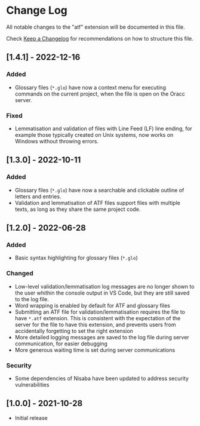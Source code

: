 # Change Log

All notable changes to the "atf" extension will be documented in this file.

Check [Keep a Changelog](http://keepachangelog.com/) for recommendations on how to structure this file.

## [1.4.1] - 2022-12-16

### Added

- Glossary files (`*.glo`) have now a context menu for executing commands on the current project, when the file is open on the Oracc server.

### Fixed

- Lemmatisation and validation of files with Line Feed (LF) line ending, for example those typically created on Unix systems, now works on Windows without throwing errors.

## [1.3.0] - 2022-10-11

### Added

- Glossary files (`*.glo`) have now a searchable and clickable outline of letters and entries.
- Validation and lemmatisation of ATF files support files with multiple texts, as long as they share the same project code.

## [1.2.0] - 2022-06-28

### Added

- Basic syntax highlighting for glossary files (`*.glo`)

### Changed

- Low-level validation/lemmatisation log messages are no longer shown to the user whithin the console output in VS Code, but they are still saved to the log file.
- Word wrapping is enabled by default for ATF and glossary files
- Submitting an ATF file for validation/lemmatisation requires the file to have `*.atf` extension. This is consistent with the expectation of the server for the file to have this extension, and prevents users from accidentally forgetting to set the right extension
- More detailed logging messages are saved to the log file during server communication, for easier debugging
- More generous waiting time is set during server communications

### Security

- Some dependencies of Nisaba have been updated to address security vulnerabilities

## [1.0.0] - 2021-10-28

- Initial release
